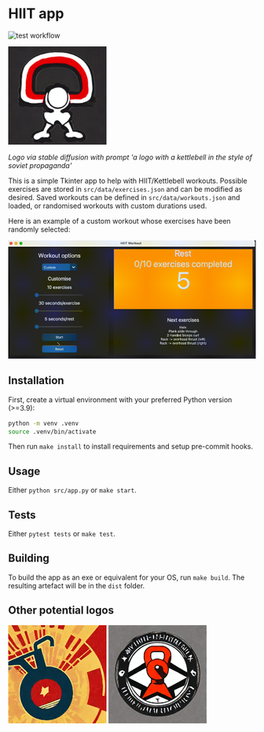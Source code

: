 # HIIT app

![test workflow](https://github.com/minimav/hiit_workout_app/actions/workflows/test.yaml/badge.svg)

<img src="src/assets/logo_1.jpeg" width="200" height="200">

*Logo via stable diffusion with prompt 'a logo with a kettlebell in the style of soviet propaganda'*

This is a simple Tkinter app to help with HIIT/Kettlebell workouts. Possible exercises are stored in `src/data/exercises.json` and can be modified as desired. Saved workouts can be defined in `src/data/workouts.json` and loaded, or randomised workouts with custom durations used.

Here is an example of a custom workout whose exercises have been randomly selected:

![workout](media/app.gif)

## Installation

First, create a virtual environment with your preferred Python version (>=3.9):

```bash
python -m venv .venv
source .venv/bin/activate
```

Then run `make install` to install requirements and setup pre-commit hooks.

## Usage

Either `python src/app.py` or `make start`.

## Tests

Either `pytest tests` or `make test`.

## Building

To build the app as an exe or equivalent for your OS, run `make build`. The resulting artefact will be in the `dist` folder.

## Other potential logos

<img src="src/assets/logo_2.jpeg" width="200" height="200">
<img src="src/assets/logo_3.jpeg" width="200" height="200">
